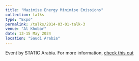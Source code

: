 ```yaml
---
title: "Mazimise Energy Minimise Emissions"
collection: talks
type: "Expo"
permalink: /talks/2014-03-01-talk-3
venue: "Al Khobar"
date: 13-15 May 2024
location: "Saudi Arabia"
---
```



Event by STATIC Arabia. For more information, [check this out](https://www.linkedin.com/posts/staticarabia_staticarabia-executivecommittee-energy-activity-7182618102067580928-LrdS/)
<!--(https://www.linkedin.com/events/staticarabia7093568886888906752/about/) -->
